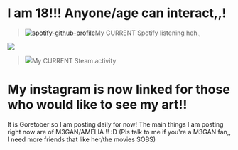 # I am 18!!! Anyone/age can interact,,!
> [![spotify-github-profile](https://spotify-github-profile.kittinanx.com/api/view?uid=31ckcotx3gq2u7blnqkyoomguihi&cover_image=true&theme=natemoo-re&show_offline=true&background_color=121212&interchange=true&bar_color=ff0000&bar_color_cover=true)](https://spotify-github-profile.kittinanx.com/api/view?uid=31ckcotx3gq2u7blnqkyoomguihi&redirect=true)My CURRENT Spotify listening heh,,

![](https://komarev.com/ghpvc/?username=KillinGuysStealinEyes&color=ff69b4) 

> ![](https://steam-current-game.vercel.app/api/?steamids=76561199607429436)My CURRENT Steam activity

# My instagram is now linked for those who would like to see my art!!
It is Goretober so I am posting daily for now! The main things I am posting right now are of M3GAN/AMELIA !! :D (Pls talk to me if you're a M3GAN fan,, I need more friends that like her/the movies SOBS)

